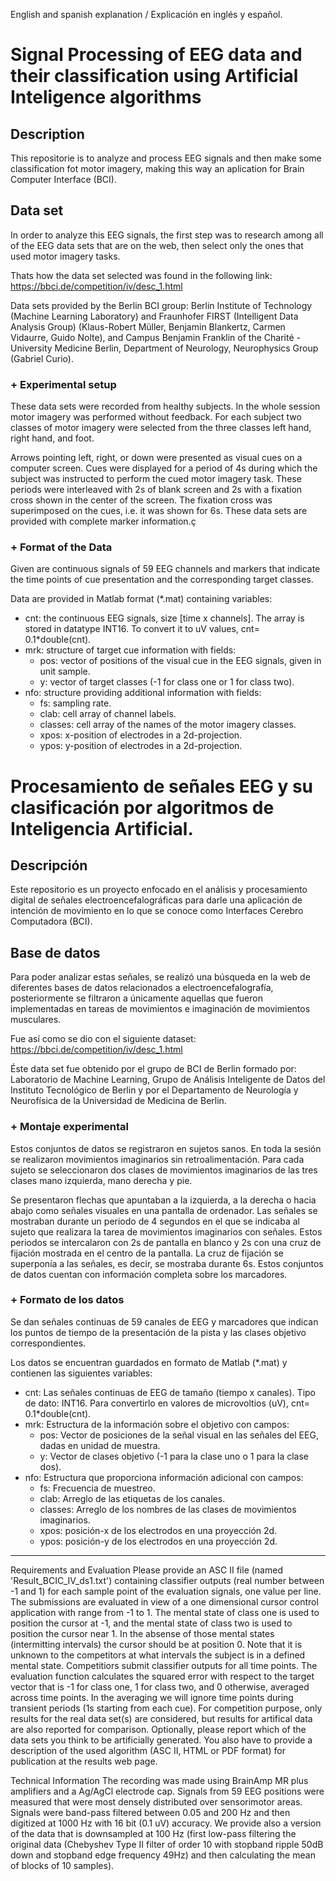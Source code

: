 English and spanish explanation / Explicación en inglés y español.

# Signal Processing of EEG data and their classification using Artificial Inteligence algorithms

## Description
This repositorie is to analyze and process EEG signals and then make some classification fot motor imagery, making this way an aplication for Brain Computer Interface (BCI).

## Data set
In order to analyze this EEG signals, the first step was to research among all of the EEG data sets that are on the web, then select only the ones that used motor imagery tasks.

Thats how the data set selected was found in the following link: https://bbci.de/competition/iv/desc_1.html

Data sets provided by the Berlin BCI group: Berlin Institute of Technology (Machine Learning Laboratory) and Fraunhofer FIRST (Intelligent Data Analysis Group) (Klaus-Robert Müller, Benjamin Blankertz, Carmen Vidaurre, Guido Nolte), and Campus Benjamin Franklin of the Charité - University Medicine Berlin, Department of Neurology, Neurophysics Group (Gabriel Curio).

### + Experimental setup
These data sets were recorded from healthy subjects. In the whole session motor imagery was performed without feedback. For each subject two classes of motor imagery were selected from the three classes left hand, right hand, and foot.

Arrows pointing left, right, or down were presented as visual cues on a computer screen. Cues were displayed for a period of 4s during which the subject was instructed to perform the cued motor imagery task. These periods were interleaved with 2s of blank screen and 2s with a fixation cross shown in the center of the screen. The fixation cross was superimposed on the cues, i.e. it was shown for 6s. These data sets are provided with complete marker information.ç

### + Format of the Data
Given are continuous signals of 59 EEG channels and markers that indicate the time points of cue presentation and the corresponding target classes.

Data are provided in Matlab format (*.mat) containing variables:
- cnt: the continuous EEG signals, size [time x channels]. The array is stored in datatype INT16. To convert it to uV values, cnt= 0.1*double(cnt).
- mrk: structure of target cue information with fields:
  - pos: vector of positions of the visual cue in the EEG signals, given in unit sample.
  - y: vector of target classes (-1 for class one or 1 for class two).
- nfo: structure providing additional information with fields:
  - fs: sampling rate.
  - clab: cell array of channel labels.
  - classes: cell array of the names of the motor imagery classes.
  - xpos: x-position of electrodes in a 2d-projection.
  - ypos: y-position of electrodes in a 2d-projection.


# Procesamiento de señales EEG y su clasificación por algoritmos de Inteligencia Artificial.

## Descripción
Este repositorio es un proyecto enfocado en el análisis y procesamiento digital de señales electroencefalográficas para darle una aplicación de intención de movimiento en lo que se conoce como Interfaces Cerebro Computadora (BCI).

## Base de datos
Para poder analizar estas señales, se realizó una búsqueda en la web de diferentes bases de datos relacionados a electroencefalografía, posteriormente se filtraron a únicamente aquellas que fueron implementadas en tareas de movimientos e imaginación de movimientos musculares.

Fue así como se dio con el siguiente dataset: https://bbci.de/competition/iv/desc_1.html

Éste data set fue obtenido por el grupo de BCI de Berlin formado por: Laboratorio de Machine Learning, Grupo de Análisis Inteligente de Datos del Instituto Tecnológico de Berlin y por el Departamento de Neurología y Neurofísica de la Universidad de Medicina de Berlin.

### + Montaje experimental
Estos conjuntos de datos se registraron en sujetos sanos. En toda la sesión se realizaron movimientos imaginarios sin retroalimentación. Para cada sujeto se seleccionaron dos clases de movimientos imaginarios de las tres clases mano izquierda, mano derecha y pie.

Se presentaron flechas que apuntaban a la izquierda, a la derecha o hacia abajo como señales visuales en una pantalla de ordenador. Las señales se mostraban durante un periodo de 4 segundos en el que se indicaba al sujeto que realizara la tarea de movimientos imaginarios con señales. Estos periodos se intercalaron con 2s de pantalla en blanco y 2s con una cruz de fijación mostrada en el centro de la pantalla. La cruz de fijación se superponía a las señales, es decir, se mostraba durante 6s. Estos conjuntos de datos cuentan con información completa sobre los marcadores.

### + Formato de los datos
Se dan señales continuas de 59 canales de EEG y marcadores que indican los puntos de tiempo de la presentación de la pista y las clases objetivo correspondientes.

Los datos se encuentran guardados en formato de Matlab (*.mat) y contienen las siguientes variables:
- cnt: Las señales continuas de EEG de tamaño (tiempo x canales). Tipo de dato: INT16. Para convertirlo en valores de microvoltios (uV), cnt= 0.1*double(cnt).
- mrk: Estructura de la información sobre el objetivo con campos:
  - pos: Vector de posiciones de la señal visual en las señales del EEG, dadas en unidad de muestra.
  - y:  Vector de clases objetivo (-1 para la clase uno o 1 para la clase dos).
- nfo: Estructura que proporciona información adicional con campos:
  - fs: Frecuencia de muestreo.
  - clab: Arreglo de las etiquetas de los canales.
  - classes: Arreglo de los nombres de las clases de movimientos imaginarios. 
  - xpos: posición-x de los electrodos en una proyección 2d.
  - ypos: posición-y de los electrodos en una proyección 2d.
_______________________________________________________________________________________________________________________________________________________________________


Requirements and Evaluation
Please provide an ASC II file (named 'Result_BCIC_IV_ds1.txt') containing classifier outputs (real number between -1 and 1) for each sample point of the evaluation signals, one value per line. The submissions are evaluated in view of a one dimensional cursor control application with range from -1 to 1. The mental state of class one is used to position the cursor at -1, and the mental state of class two is used to position the cursor near 1. In the absense of those mental states (intermitting intervals) the cursor should be at position 0. Note that it is unknown to the competitors at what intervals the subject is in a defined mental state. Competitiors submit classifier outputs for all time points. The evaluation function calculates the squared error with respect to the target vector that is -1 for class one, 1 for class two, and 0 otherwise, averaged across time points. In the averaging we will ignore time points during transient periods (1s starting from each cue). For competition purpose, only results for the real data set(s) are considered, but results for artifical data are also reported for comparison.
Optionally, please report which of the data sets you think to be artificially generated.
You also have to provide a description of the used algorithm (ASC II, HTML or PDF format) for publication at the results web page.

Technical Information
The recording was made using BrainAmp MR plus amplifiers and a Ag/AgCl electrode cap. Signals from 59 EEG positions were measured that were most densely distributed over sensorimotor areas. Signals were band-pass filtered between 0.05 and 200 Hz and then digitized at 1000 Hz with 16 bit (0.1 uV) accuracy. We provide also a version of the data that is downsampled at 100 Hz (first low-pass filtering the original data (Chebyshev Type II filter of order 10 with stopband ripple 50dB down and stopband edge frequency 49Hz) and then calculating the mean of blocks of 10 samples).
